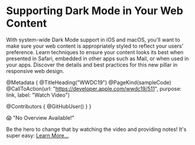 # Supporting Dark Mode in Your Web Content

With system-wide Dark Mode support in iOS and macOS, you'll want to make sure your web content is appropriately styled to reflect your users'  preference. Learn techniques to ensure your content looks its best when presented in Safari, embedded in other apps such as Mail, or when used in your apps. Discover the details and best practices for this new pillar in responsive web design.

@Metadata {
   @TitleHeading("WWDC19")
   @PageKind(sampleCode)
   @CallToAction(url: "https://developer.apple.com/wwdc19/511", purpose: link, label: "Watch Video")

   @Contributors {
      @GitHubUser(<replace this with your GitHub handle>)
   }
}

😱 "No Overview Available!"

Be the hero to change that by watching the video and providing notes! It's super easy:
 [Learn More…](https://wwdcnotes.github.io/WWDCNotes/documentation/wwdcnotes/contributing)
